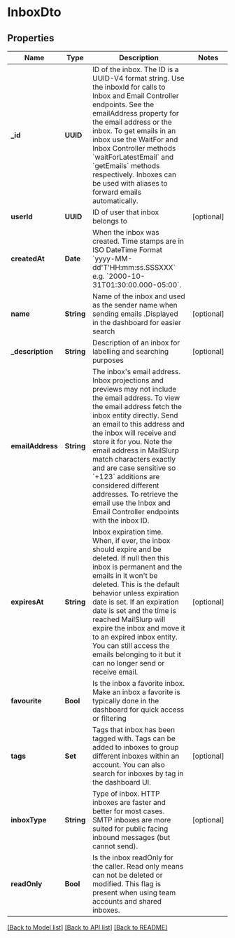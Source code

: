 # InboxDto

## Properties
Name | Type | Description | Notes
------------ | ------------- | ------------- | -------------
**_id** | **UUID** | ID of the inbox. The ID is a UUID-V4 format string. Use the inboxId for calls to Inbox and Email Controller endpoints. See the emailAddress property for the email address or the inbox. To get emails in an inbox use the WaitFor and Inbox Controller methods &#x60;waitForLatestEmail&#x60; and &#x60;getEmails&#x60; methods respectively. Inboxes can be used with aliases to forward emails automatically. | 
**userId** | **UUID** | ID of user that inbox belongs to | [optional] 
**createdAt** | **Date** | When the inbox was created. Time stamps are in ISO DateTime Format &#x60;yyyy-MM-dd&#39;T&#39;HH:mm:ss.SSSXXX&#x60; e.g. &#x60;2000-10-31T01:30:00.000-05:00&#x60;. | 
**name** | **String** | Name of the inbox and used as the sender name when sending emails .Displayed in the dashboard for easier search | [optional] 
**_description** | **String** | Description of an inbox for labelling and searching purposes | [optional] 
**emailAddress** | **String** | The inbox&#39;s email address. Inbox projections and previews may not include the email address. To view the email address fetch the inbox entity directly. Send an email to this address and the inbox will receive and store it for you. Note the email address in MailSlurp match characters exactly and are case sensitive so &#x60;+123&#x60; additions are considered different addresses. To retrieve the email use the Inbox and Email Controller endpoints with the inbox ID. | 
**expiresAt** | **String** | Inbox expiration time. When, if ever, the inbox should expire and be deleted. If null then this inbox is permanent and the emails in it won&#39;t be deleted. This is the default behavior unless expiration date is set. If an expiration date is set and the time is reached MailSlurp will expire the inbox and move it to an expired inbox entity. You can still access the emails belonging to it but it can no longer send or receive email. | [optional] 
**favourite** | **Bool** | Is the inbox a favorite inbox. Make an inbox a favorite is typically done in the dashboard for quick access or filtering | 
**tags** | **Set<String>** | Tags that inbox has been tagged with. Tags can be added to inboxes to group different inboxes within an account. You can also search for inboxes by tag in the dashboard UI. | [optional] 
**inboxType** | **String** | Type of inbox. HTTP inboxes are faster and better for most cases. SMTP inboxes are more suited for public facing inbound messages (but cannot send). | [optional] 
**readOnly** | **Bool** | Is the inbox readOnly for the caller. Read only means can not be deleted or modified. This flag is present when using team accounts and shared inboxes. | 

[[Back to Model list]](../README#documentation-for-models) [[Back to API list]](../README#documentation-for-api-endpoints) [[Back to README]](../README)


